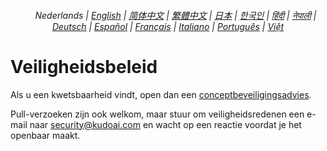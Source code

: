 <div align="center">
    <h6>
        <a href="../"><img height=15 style="margin: 0 3px -2px" src="https://raw.githubusercontent.com/KudoAI/chatgpt.js/6fa1659feadaf70853996dc7d7f6e1ab5a1e6301/media/images/icons/earth-americas.svg"></a>
        Nederlands |
        <a href="../SECURITY.md">English</a> |
        <a href="../zh-cn/SECURITY.md">简体中文</a> |
        <a href="../zh-tw/SECURITY.md">繁體中文</a> |
        <a href="../ja/SECURITY.md">日本</a> |
        <a href="../ko/SECURITY.md">한국인</a> |
        <a href="../hi/SECURITY.md">हिंदी</a> |
        <a href="../ne/SECURITY.md">नेपाली</a> |
        <a href="../de/SECURITY.md">Deutsch</a> |
        <a href="../es/SECURITY.md">Español</a> |
        <a href="../fr/SECURITY.md">Français</a> |
        <a href="../it/SECURITY.md">Italiano</a> |
        <a href="../pt/SECURITY.md">Português</a> |
        <a href="../vi/SECURITY.md">Việt</a>
    </h6>
</div>

# Veiligheidsbeleid

Als u een kwetsbaarheid vindt, open dan een [conceptbeveiligingsadvies](https://github.com/KudoAI/chatgpt.js/security/advisories/new).

Pull-verzoeken zijn ook welkom, maar stuur om veiligheidsredenen een e-mail naar <security@kudoai.com> en wacht op een reactie voordat je het openbaar maakt.
